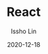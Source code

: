 ---
title: React
sidebar: 'auto'
date: 2020-12-18
author: Issho Lin
tags:
 - 基础
categories:
 - React
---